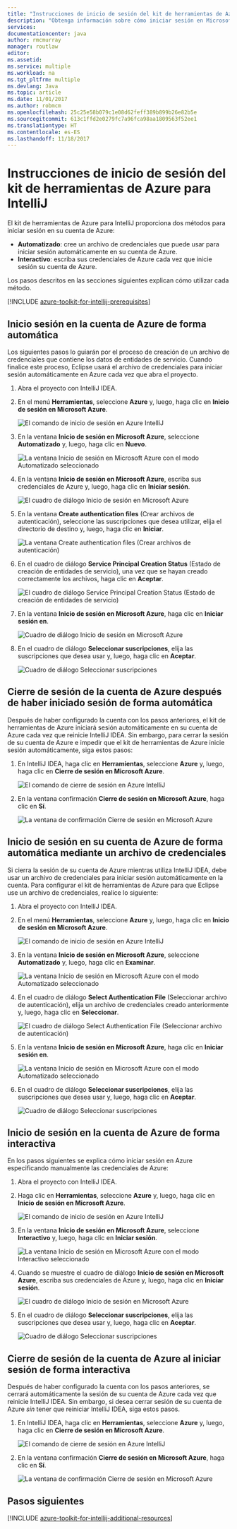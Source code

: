 ```yaml
---
title: "Instrucciones de inicio de sesión del kit de herramientas de Azure para IntelliJ"
description: "Obtenga información sobre cómo iniciar sesión en Microsoft Azure con el kit de herramientas de Azure para IntelliJ."
services: 
documentationcenter: java
author: rmcmurray
manager: routlaw
editor: 
ms.assetid: 
ms.service: multiple
ms.workload: na
ms.tgt_pltfrm: multiple
ms.devlang: Java
ms.topic: article
ms.date: 11/01/2017
ms.author: robmcm
ms.openlocfilehash: 25c25e58b079c1e08d62feff389b899b26e82b5e
ms.sourcegitcommit: 613c1ffd2e0279fc7a96fca98aa1809563f52ee1
ms.translationtype: HT
ms.contentlocale: es-ES
ms.lasthandoff: 11/18/2017
---
```

# <a name="sign-in-instructions-for-the-azure-toolkit-for-intellij"></a>Instrucciones de inicio de sesión del kit de herramientas de Azure para IntelliJ

El kit de herramientas de Azure para IntelliJ proporciona dos métodos para iniciar sesión en su cuenta de Azure:

  * **Automatizado**: cree un archivo de credenciales que puede usar para iniciar sesión automáticamente en su cuenta de Azure.
  * **Interactivo**: escriba sus credenciales de Azure cada vez que inicie sesión su cuenta de Azure.

Los pasos descritos en las secciones siguientes explican cómo utilizar cada método.

[!INCLUDE [azure-toolkit-for-intellij-prerequisites](../includes/azure-toolkit-for-intellij-prerequisites.md)]

## <a name="sign-in-to-your-azure-account-automatically"></a>Inicio sesión en la cuenta de Azure de forma automática

Los siguientes pasos lo guiarán por el proceso de creación de un archivo de credenciales que contiene los datos de entidades de servicio. Cuando finalice este proceso, Eclipse usará el archivo de credenciales para iniciar sesión automáticamente en Azure cada vez que abra el proyecto.

1. Abra el proyecto con IntelliJ IDEA.

1. En el menú **Herramientas**, seleccione **Azure** y, luego, haga clic en **Inicio de sesión en Microsoft Azure**.

   ![El comando de inicio de sesión en Azure IntelliJ][A01]

1. En la ventana **Inicio de sesión en Microsoft Azure**, seleccione **Automatizado** y, luego, haga clic en **Nuevo**.

   ![La ventana Inicio de sesión en Microsoft Azure con el modo Automatizado seleccionado][A02]

1. En la ventana **Inicio de sesión en Microsoft Azure**, escriba sus credenciales de Azure y, luego, haga clic en **Iniciar sesión**.

   ![El cuadro de diálogo Inicio de sesión en Microsoft Azure][A03]

1. En la ventana **Create authentication files** (Crear archivos de autenticación), seleccione las suscripciones que desea utilizar, elija el directorio de destino y, luego, haga clic en **Iniciar**.

   ![La ventana Create authentication files (Crear archivos de autenticación)][A04]

1. En el cuadro de diálogo **Service Principal Creation Status** (Estado de creación de entidades de servicio), una vez que se hayan creado correctamente los archivos, haga clic en **Aceptar**.

   ![El cuadro de diálogo Service Principal Creation Status (Estado de creación de entidades de servicio)][A05]

1. En la ventana **Inicio de sesión en Microsoft Azure**, haga clic en **Iniciar sesión en**.

   ![Cuadro de diálogo Inicio de sesión en Microsoft Azure][A06]

1. En el cuadro de diálogo **Seleccionar suscripciones**, elija las suscripciones que desea usar y, luego, haga clic en **Aceptar**.

   ![Cuadro de diálogo Seleccionar suscripciones][A07]

## <a name="sign-out-of-your-azure-account-after-you-have-signed-in-automatically"></a>Cierre de sesión de la cuenta de Azure después de haber iniciado sesión de forma automática

Después de haber configurado la cuenta con los pasos anteriores, el kit de herramientas de Azure iniciará sesión automáticamente en su cuenta de Azure cada vez que reinicie IntelliJ IDEA. Sin embargo, para cerrar la sesión de su cuenta de Azure e impedir que el kit de herramientas de Azure inicie sesión automáticamente, siga estos pasos:

1. En IntelliJ IDEA, haga clic en **Herramientas**, seleccione **Azure** y, luego, haga clic en **Cierre de sesión en Microsoft Azure**.

   ![El comando de cierre de sesión en Azure IntelliJ][L01]

1. En la ventana confirmación **Cierre de sesión en Microsoft Azure**, haga clic en **Sí**.

   ![La ventana de confirmación Cierre de sesión en Microsoft Azure][L03]

## <a name="sign-in-to-your-azure-account-automatically-by-using-an-existing-credentials-file"></a>Inicio de sesión en su cuenta de Azure de forma automática mediante un archivo de credenciales

Si cierra la sesión de su cuenta de Azure mientras utiliza IntelliJ IDEA, debe usar un archivo de credenciales para iniciar sesión automáticamente en la cuenta. Para configurar el kit de herramientas de Azure para que Eclipse use un archivo de credenciales, realice lo siguiente:

1. Abra el proyecto con IntelliJ IDEA.

1. En el menú **Herramientas**, seleccione **Azure** y, luego, haga clic en **Inicio de sesión en Microsoft Azure**.

   ![El comando de inicio de sesión en Azure IntelliJ][A01]

1. En la ventana **Inicio de sesión en Microsoft Azure**, seleccione **Automatizado** y, luego, haga clic en **Examinar**.

   ![La ventana Inicio de sesión en Microsoft Azure con el modo Automatizado seleccionado][A02]

1. En el cuadro de diálogo **Select Authentication File** (Seleccionar archivo de autenticación), elija un archivo de credenciales creado anteriormente y, luego, haga clic en **Seleccionar**.

   ![El cuadro de diálogo Select Authentication File (Seleccionar archivo de autenticación)][A08]

1. En la ventana **Inicio de sesión en Microsoft Azure**, haga clic en **Iniciar sesión en**.

   ![La ventana Inicio de sesión en Microsoft Azure con el modo Automatizado seleccionado][A06]

1. En el cuadro de diálogo **Seleccionar suscripciones**, elija las suscripciones que desea usar y, luego, haga clic en **Aceptar**.

   ![Cuadro de diálogo Seleccionar suscripciones][A07]

## <a name="sign-in-to-your-azure-account-interactively"></a>Inicio de sesión en la cuenta de Azure de forma interactiva

En los pasos siguientes se explica cómo iniciar sesión en Azure especificando manualmente las credenciales de Azure:

1. Abra el proyecto con IntelliJ IDEA.

1. Haga clic en **Herramientas**, seleccione **Azure** y, luego, haga clic en **Inicio de sesión en Microsoft Azure**.

   ![El comando de inicio de sesión en Azure IntelliJ][I01]

1. En la ventana **Inicio de sesión en Microsoft Azure**, seleccione **Interactivo** y, luego, haga clic en **Iniciar sesión**.

   ![La ventana Inicio de sesión en Microsoft Azure con el modo Interactivo seleccionado][I02]

1. Cuando se muestre el cuadro de diálogo **Inicio de sesión en Microsoft Azure**, escriba sus credenciales de Azure y, luego, haga clic en **Iniciar sesión**.

   ![El cuadro de diálogo Inicio de sesión en Microsoft Azure][I03]

1. En el cuadro de diálogo **Seleccionar suscripciones**, elija las suscripciones que desea usar y, luego, haga clic en **Aceptar**.

   ![Cuadro de diálogo Seleccionar suscripciones][I04]

## <a name="sign-out-of-your-azure-account-after-you-have-signed-in-interactively"></a>Cierre de sesión de la cuenta de Azure al iniciar sesión de forma interactiva

Después de haber configurado la cuenta con los pasos anteriores, se cerrará automáticamente la sesión de su cuenta de Azure cada vez que reinicie IntelliJ IDEA. Sin embargo, si desea cerrar sesión de su cuenta de Azure *sin* tener que reiniciar IntelliJ IDEA, siga estos pasos.

1. En IntelliJ IDEA, haga clic en **Herramientas**, seleccione **Azure** y, luego, haga clic en **Cierre de sesión en Microsoft Azure**.

   ![El comando de cierre de sesión en Azure IntelliJ][L01]

1. En la ventana confirmación **Cierre de sesión en Microsoft Azure**, haga clic en **Sí**.

   ![La ventana de confirmación Cierre de sesión en Microsoft Azure][L02]

## <a name="next-steps"></a>Pasos siguientes

[!INCLUDE [azure-toolkit-for-intellij-additional-resources](../includes/azure-toolkit-for-intellij-additional-resources.md)]

<!-- URL List -->

<!-- IMG List -->

[I01]: media/azure-toolkit-for-intellij-sign-in-instructions/I01.png
[I02]: media/azure-toolkit-for-intellij-sign-in-instructions/I02.png
[I03]: media/azure-toolkit-for-intellij-sign-in-instructions/I03.png
[I04]: media/azure-toolkit-for-intellij-sign-in-instructions/I04.png

[A01]: media/azure-toolkit-for-intellij-sign-in-instructions/A01.png
[A02]: media/azure-toolkit-for-intellij-sign-in-instructions/A02.png
[A03]: media/azure-toolkit-for-intellij-sign-in-instructions/A03.png
[A04]: media/azure-toolkit-for-intellij-sign-in-instructions/A04.png
[A05]: media/azure-toolkit-for-intellij-sign-in-instructions/A05.png
[A06]: media/azure-toolkit-for-intellij-sign-in-instructions/A06.png
[A07]: media/azure-toolkit-for-intellij-sign-in-instructions/A07.png
[A08]: media/azure-toolkit-for-intellij-sign-in-instructions/A08.png

[L01]: media/azure-toolkit-for-intellij-sign-in-instructions/L01.png
[L02]: media/azure-toolkit-for-intellij-sign-in-instructions/L02.png
[L03]: media/azure-toolkit-for-intellij-sign-in-instructions/L03.png
